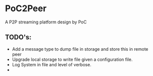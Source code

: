 # PoC2Peer
A P2P streaming platform design by PoC


## TODO's:
 - Add a message type to dump file in storage and store this in remote peer
 - Upgrade local storage to write file given a configuration file.
 - Log System in file and level of verbose.
 - 

